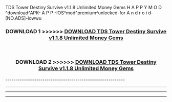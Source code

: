  TDS Tower Destiny Survive v1.1.8 Unlimited Money Gems  H A P P Y M O D ^download^APK- A P P -IOS^mod^premium^unlocked-for A n d r o i d-[NO.ADS]-iowwu



<div align="center">

<h3>DOWNLOAD 1 >>>>>> <a href="https://anycloud-bhq.pages.dev/?file=en- TDS Tower Destiny Survive v1.1.8 Unlimited Money Gems ">DOWNLOAD TDS Tower Destiny Survive v1.1.8 Unlimited Money Gems  </a></h3><br>

<h3>DOWNLOAD 2 >>>>>> <a href="https://anycloud-bhq.pages.dev/?file=en- TDS Tower Destiny Survive v1.1.8 Unlimited Money Gems ">DOWNLOAD TDS Tower Destiny Survive v1.1.8 Unlimited Money Gems  </a></h3>

</div>
----------------------------------------------------------

----------------------------------------------------------

----------------------------------------------------------

----------------------------------------------------------



